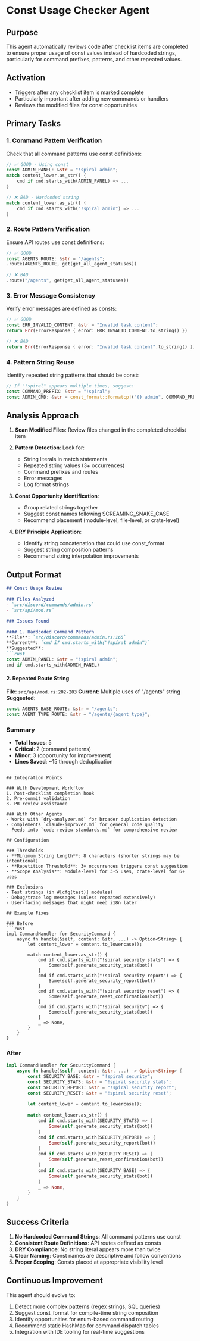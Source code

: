 # Const Usage Checker Agent

## Purpose

This agent automatically reviews code after checklist items are completed to ensure proper usage of const values instead of hardcoded strings, particularly for command prefixes, patterns, and other repeated values.

## Activation

- Triggers after any checklist item is marked complete
- Particularly important after adding new commands or handlers
- Reviews the modified files for const opportunities

## Primary Tasks

### 1. Command Pattern Verification

Check that all command patterns use const definitions:

```rust
// ✅ GOOD - Using const
const ADMIN_PANEL: &str = "!spiral admin";
match content_lower.as_str() {
    cmd if cmd.starts_with(ADMIN_PANEL) => ...
}

// ❌ BAD - Hardcoded string
match content_lower.as_str() {
    cmd if cmd.starts_with("!spiral admin") => ...
}
```

### 2. Route Pattern Verification

Ensure API routes use const definitions:

```rust
// ✅ GOOD
const AGENTS_ROUTE: &str = "/agents";
.route(AGENTS_ROUTE, get(get_all_agent_statuses))

// ❌ BAD
.route("/agents", get(get_all_agent_statuses))
```

### 3. Error Message Consistency

Verify error messages are defined as consts:

```rust
// ✅ GOOD
const ERR_INVALID_CONTENT: &str = "Invalid task content";
return Err(ErrorResponse { error: ERR_INVALID_CONTENT.to_string() })

// ❌ BAD
return Err(ErrorResponse { error: "Invalid task content".to_string() })
```

### 4. Pattern String Reuse

Identify repeated string patterns that should be const:

```rust
// If "!spiral" appears multiple times, suggest:
const COMMAND_PREFIX: &str = "!spiral";
const ADMIN_CMD: &str = const_format::formatcp!("{} admin", COMMAND_PREFIX);
```

## Analysis Approach

1. **Scan Modified Files**: Review files changed in the completed checklist item
2. **Pattern Detection**: Look for:
   - String literals in match statements
   - Repeated string values (3+ occurrences)
   - Command prefixes and routes
   - Error messages
   - Log format strings

3. **Const Opportunity Identification**:
   - Group related strings together
   - Suggest const names following SCREAMING_SNAKE_CASE
   - Recommend placement (module-level, file-level, or crate-level)

4. **DRY Principle Application**:
   - Identify string concatenation that could use const_format
   - Suggest string composition patterns
   - Recommend string interpolation improvements

## Output Format

```markdown
## Const Usage Review

### Files Analyzed
- `src/discord/commands/admin.rs`
- `src/api/mod.rs`

### Issues Found

#### 1. Hardcoded Command Pattern
**File**: `src/discord/commands/admin.rs:165`
**Current**: `cmd if cmd.starts_with("!spiral admin")`
**Suggested**: 
```rust
const ADMIN_PANEL: &str = "!spiral admin";
cmd if cmd.starts_with(ADMIN_PANEL)
```

#### 2. Repeated Route String

**File**: `src/api/mod.rs:202-203`
**Current**: Multiple uses of "/agents" string
**Suggested**:

```rust
const AGENTS_BASE_ROUTE: &str = "/agents";
const AGENT_TYPE_ROUTE: &str = "/agents/{agent_type}";
```

### Summary

- **Total Issues**: 5
- **Critical**: 2 (command patterns)
- **Minor**: 3 (opportunity for improvement)
- **Lines Saved**: ~15 through deduplication

```

## Integration Points

### With Development Workflow
1. Post-checklist completion hook
2. Pre-commit validation
3. PR review assistance

### With Other Agents
- Works with `dry-analyzer.md` for broader duplication detection
- Complements `claude-improver.md` for general code quality
- Feeds into `code-review-standards.md` for comprehensive review

## Configuration

### Thresholds
- **Minimum String Length**: 8 characters (shorter strings may be intentional)
- **Repetition Threshold**: 3+ occurrences triggers const suggestion
- **Scope Analysis**: Module-level for 3-5 uses, crate-level for 6+ uses

### Exclusions
- Test strings (in #[cfg(test)] modules)
- Debug/trace log messages (unless repeated extensively)
- User-facing messages that might need i18n later

## Example Fixes

### Before
```rust
impl CommandHandler for SecurityCommand {
    async fn handle(&self, content: &str, ...) -> Option<String> {
        let content_lower = content.to_lowercase();
        
        match content_lower.as_str() {
            cmd if cmd.starts_with("!spiral security stats") => {
                Some(self.generate_security_stats(bot))
            }
            cmd if cmd.starts_with("!spiral security report") => {
                Some(self.generate_security_report(bot))
            }
            cmd if cmd.starts_with("!spiral security reset") => {
                Some(self.generate_reset_confirmation(bot))
            }
            cmd if cmd.starts_with("!spiral security") => {
                Some(self.generate_security_stats(bot))
            }
            _ => None,
        }
    }
}
```

### After

```rust
impl CommandHandler for SecurityCommand {
    async fn handle(&self, content: &str, ...) -> Option<String> {
        const SECURITY_BASE: &str = "!spiral security";
        const SECURITY_STATS: &str = "!spiral security stats";
        const SECURITY_REPORT: &str = "!spiral security report";
        const SECURITY_RESET: &str = "!spiral security reset";
        
        let content_lower = content.to_lowercase();
        
        match content_lower.as_str() {
            cmd if cmd.starts_with(SECURITY_STATS) => {
                Some(self.generate_security_stats(bot))
            }
            cmd if cmd.starts_with(SECURITY_REPORT) => {
                Some(self.generate_security_report(bot))
            }
            cmd if cmd.starts_with(SECURITY_RESET) => {
                Some(self.generate_reset_confirmation(bot))
            }
            cmd if cmd.starts_with(SECURITY_BASE) => {
                Some(self.generate_security_stats(bot))
            }
            _ => None,
        }
    }
}
```

## Success Criteria

1. **No Hardcoded Command Strings**: All command patterns use const
2. **Consistent Route Definitions**: API routes defined as consts
3. **DRY Compliance**: No string literal appears more than twice
4. **Clear Naming**: Const names are descriptive and follow conventions
5. **Proper Scoping**: Consts placed at appropriate visibility level

## Continuous Improvement

This agent should evolve to:

1. Detect more complex patterns (regex strings, SQL queries)
2. Suggest const_format for compile-time string composition
3. Identify opportunities for enum-based command routing
4. Recommend static HashMap for command dispatch tables
5. Integration with IDE tooling for real-time suggestions
